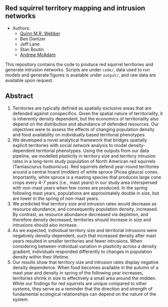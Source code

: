 


## Red squirrel territory mapping and intrusion networks


  - Authors:
      - [Quinn M.R. Webber](https://qwebber.weebly.com/)
      - Ben Dantzer
      - Jeff Lane
      - Stan Boutin
      - [Andrew McAdam](http://www.mcadamlab.ca/)

This repository contains the code to produce red squirrel territories and generate intrusion networks.
Scripts are under `code/`, data used to run models and generate figures is available under `output/`, and raw data are available upon request.

## Abstract

1.	Territories are typically defined as spatially exclusive areas that are defended against conspecifics. Given the spatial nature of territoriality, it is inherently density dependent, but the economics of territoriality also depend on the distribution and abundance of defended resources. Our objectives were to assess the effects of changing population density and food availability on individually based territorial phenotypes.
2.	We developed a novel analytical framework that bridges spatially explicit territories with social network analysis to model density-dependent territorial phenotypes. Using the outputs from our data pipeline, we modelled plasticity in territory size and territory intrusion rates in a long-term study population of North American red squirrels (Tamiasciurus hudsonicus). Red squirrels defend year-round territories around a central hoard (midden) of white spruce (Picea glauca) cones. Importantly, white spruce is a masting species that produces large cone crops every 4-7 years (i.e., mast years) in our study area interspersed with non-mast years when few cones are produced. In the spring following mast years, populations are approximately double in size, but are lower in the spring of non-mast years.
3.	We predicted that territory size and intrusion rates would decrease as resource abundance, and consequently population density, increased. By contrast, as resource abundance decreased via depletion, and therefore density decreased, territories should increase in size and intrusions should also increase.
4.	As we expected, individual territory size and territorial intrusions were negatively density-dependent, such that increased density after mast years resulted in smaller territories and fewer intrusions. When considering between-individual variation in plasticity across a density gradient, individuals responded differently to changes in population density within their lifetime.
5.	Our results show that territory size and intrusion rates display negative density dependence. When food becomes available in the autumn of a mast year and density in spring of the following year increases, territories shrink in size to effectively a small area around the midden. While our findings for red squirrels are unique compared to other systems, they serve as a reminder that the direction and strength of fundamental ecological relationships can depend on the nature of the system.
